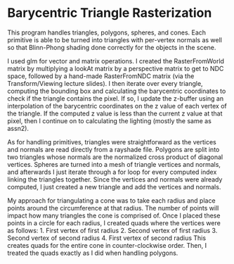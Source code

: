 # Barycentric Triangle Rasterization

This program  handles triangles, polygons, spheres, and cones. Each primitive is able to
be turned into triangles with per-vertex normals as well so that Blinn-Phong shading
done correctly for the objects in the scene.

I used glm for vector and matrix operations. I created the RasterFromWorld matrix by multiplying 
a lookAt matrix by a perspective matrix to get to NDC space, followed by a hand-made
RasterFromNDC matrix (via the Transform/Viewing lecture slides). I then iterate over
every triangle, computing the bounding box and calculating the barycentric coordinates
to check if the triangle contains the pixel. If so, I update the z-buffer using an
interpolation of the barycentric coordinates on the z value of each vertex of the
triangle. If the computed z value is less than the current z value at that pixel, then
I continue on to calculating the lighting (mostly the same as assn2).

As for handling primitives, triangles were straightforward as the vertices and normals
are read directly from a rayshade file. Polygons are split into two triangles whose normals 
are the normalized cross product of diagonal vertices. Spheres are turned into a mesh of
triangle vertices and normals, and afterwards I just iterate through a for loop for
every computed index linking the triangles together. Since the vertices and normals
were already computed, I just created a new triangle and add the vertices and normals.

My approach for triangulating a cone was to take each radius and place points around
the circumference at that radius. The number of points will impact how many triangles
the cone is comprised of. Once I placed these points in a circle for each radius, I
created quads where the vertices were as follows:
	1. First vertex of first radius
	2. Second vertex of first radius
	3. Second vertex of second radius
	4. First vertex of second radius
This creates quads for the entire cone in counter-clockwise order. Then, I treated
the quads exactly as I did when handling polygons.
